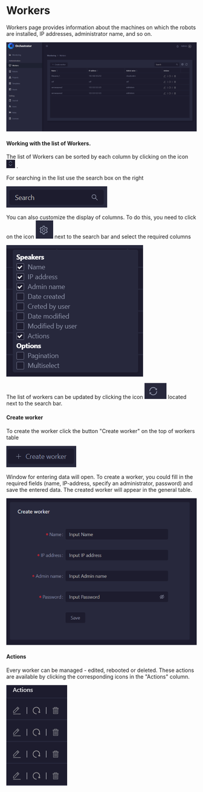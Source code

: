 # Workers

Workers page provides information about the machines on which the robots are installed, IP addresses, administrator name, and so on.

![](<../../.gitbook/assets/image (160).png>)

#### Working with the list of Workers.&#x20;

The list of Workers can be sorted by each column by clicking on the icon <img src="../../.gitbook/assets/image (207).png" alt="" data-size="line"> .&#x20;

For searching in the list use the search box on the right&#x20;

![](<../../.gitbook/assets/image (256).png>)

You can also customize the display of columns. To do this, you need to click on the icon <img src="../../.gitbook/assets/image (241).png" alt="" data-size="line"> next to the search bar and select the required columns&#x20;

![](<../../.gitbook/assets/image (152).png>)

The list of workers can be updated by clicking the icon <img src="../../.gitbook/assets/image (291).png" alt="" data-size="line">  located next to the search bar.

#### Create worker

To create the worker click the button "Create worker" on the top of workers table

![](<../../.gitbook/assets/image (263).png>)

Window for entering data will open. To create a worker, you could fill in the required fields (name, IP-address, specify an administrator, password) and save the entered data. The created worker will appear in the general table.

![](<../../.gitbook/assets/image (243).png>)

#### Actions

Every worker can be managed - edited, rebooted or deleted. These actions are available by clicking the corresponding icons in the "Actions" column.

![](<../../.gitbook/assets/image (303).png>)
